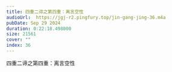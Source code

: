 ```yaml
---
title: 四重二谛之第四重：离言空性
audioUrl:  https://jgj-r2.pingfury.top/jin-gang-jing-36.m4a
pubDate: Sep 29 2024
duration: 0:22:18.498000
size: 21561
cover: ""
index: 36
---
```

四重二谛之第四重：离言空性